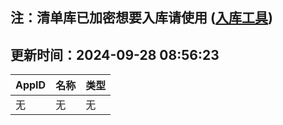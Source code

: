 ## 注：清单库已加密想要入库请使用 ([入库工具](https://github.com/BlankTMing/ManifestAutoUpdate/releases))

## 更新时间：2024-09-28 08:56:23
| AppID | 名称 | 类型  |
| :-------------------- | :----------------------------- | :----------- |
| 无 | 无 | 无 |
